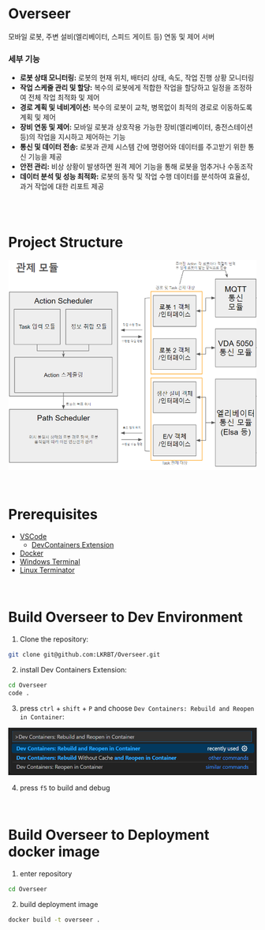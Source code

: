 # Overseer

모바일 로봇, 주변 설비(엘리베이터, 스피드 게이트 등) 연동 및 제어 서버

### 세부 기능 

- **로봇 상태 모니터링:** 로봇의 현재 위치, 배터리 상태, 속도, 작업 진행 상황 모니터링
- **작업 스케줄 관리 및 할당:** 복수의 로봇에게 적합한 작업을 할당하고 일정을 조정하여 전체 작업 최적화 및 제어
- **경로 계획 및 네비게이션:** 복수의 로봇이 교착, 병목없이 최적의 경로로 이동하도록 계획 및 제어
- **장비 연동 및 제어:** 모바일 로봇과 상호작용 가능한 장비(엘리베이터, 충전스테이션 등)의 작업을 지시하고 제어하는 기능
- **통신 및 데이터 전송:** 로봇과 관제 시스템 간에 명령어와 데이터를 주고받기 위한 통신 기능을 제공
- **안전 관리:** 비상 상황이 발생하면 원격 제어 기능을 통해 로봇을 멈추거나 수동조작
- **데이터 분석 및 성능 최적화:** 로봇의 동작 및 작업 수행 데이터를 분석하여 효율성, 과거 작업에 대한 리포트 제공

<br>
<br>

# Project Structure

![Project Structure](/asset/readme/program_structure.png)

<br>

# Prerequisites

- [VSCode](https://code.visualstudio.com/)
    - [DevContainers Extension](https://marketplace.visualstudio.com/items?itemName=ms-vscode-remote.remote-containers)
- [Docker](https://www.docker.com/)
- [Windows Terminal](https://apps.microsoft.com/detail/9n0dx20hk701?rtc=1&hl=ko-kr&gl=KR)
- [Linux Terminator](https://gnome-terminator.org/)

<br>

# Build Overseer to Dev Environment

1. Clone the repository:

```bash
git clone git@github.com:LKRBT/Overseer.git
```

2. install Dev Containers Extension:

```bash
cd Overseer
code .
```

3. press ```ctrl``` + ```shift``` + ```P``` and choose ```Dev Containers: Rebuild and Reopen in Container```:

![start dev container](/asset/readme/setting_first.png)

4. press ```f5``` to build and debug

<br>

# Build Overseer to Deployment docker image

1. enter repository

```bash
cd Overseer
```

2. build deployment image

```bash
docker build -t overseer .
```
